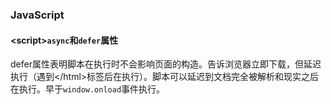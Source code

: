 ### JavaScript

#### <script\>`async`和`defer`属性

defer属性表明脚本在执行时不会影响页面的构造。告诉浏览器立即下载，但延迟执行（遇到</html\>标签后在执行）。脚本可以延迟到文档完全被解析和现实之后在执行。早于`window.onload`事件执行。
